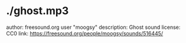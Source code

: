 # ./ghost.mp3

author: freesound.org user "moogsy"
description: Ghost sound
license: CC0
link: https://freesound.org/people/moogsy/sounds/516445/
